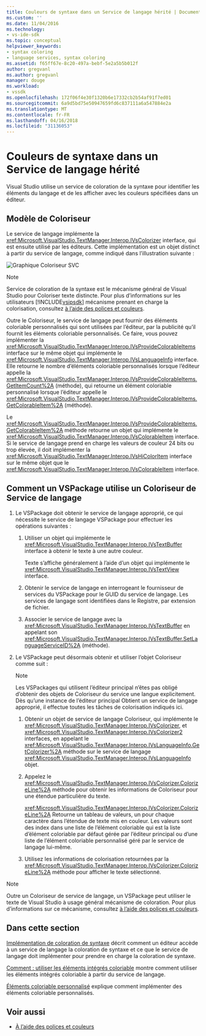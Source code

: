 ```yaml
---
title: Couleurs de syntaxe dans un Service de langage hérité | Documents Microsoft
ms.custom: ''
ms.date: 11/04/2016
ms.technology:
- vs-ide-sdk
ms.topic: conceptual
helpviewer_keywords:
- syntax coloring
- language services, syntax coloring
ms.assetid: f65ff67e-8c20-497a-bebf-5e2a5b5b012f
author: gregvanl
ms.author: gregvanl
manager: douge
ms.workload:
- vssdk
ms.openlocfilehash: 172f06f4e30f1320b6e17332cb2b54af91f7ed01
ms.sourcegitcommit: 6a9d5bd75e50947659fd6c837111a6a547884e2a
ms.translationtype: MT
ms.contentlocale: fr-FR
ms.lasthandoff: 04/16/2018
ms.locfileid: "31136053"
---
```

# <a name="syntax-coloring-in-a-legacy-language-service"></a>Couleurs de syntaxe dans un Service de langage hérité

Visual Studio utilise un service de coloration de la syntaxe pour identifier les éléments du langage et de les afficher avec les couleurs spécifiées dans un éditeur.

## <a name="colorizer-model"></a>Modèle de Coloriseur
 Le service de langage implémente la <xref:Microsoft.VisualStudio.TextManager.Interop.IVsColorizer> interface, qui est ensuite utilisé par les éditeurs. Cette implémentation est un objet distinct à partir du service de langage, comme indiqué dans l’illustration suivante :

 ![Graphique Coloriseur SVC](../../extensibility/internals/media/figlgsvccolorizer.gif)

> [!NOTE]
>  Service de coloration de la syntaxe est le mécanisme général de Visual Studio pour Coloriser texte distincte. Pour plus d’informations sur les utilisateurs [!INCLUDE[vsipsdk](../../extensibility/includes/vsipsdk_md.md)] mécanisme prenant en charge la colorisation, consultez [à l’aide des polices et couleurs](../../extensibility/using-fonts-and-colors.md).

 Outre le Coloriseur, le service de langage peut fournir des éléments coloriable personnalisés qui sont utilisées par l’éditeur, par la publicité qu’il fournit les éléments coloriable personnalisés. Ce faire, vous pouvez implémenter la <xref:Microsoft.VisualStudio.TextManager.Interop.IVsProvideColorableItems> interface sur le même objet qui implémente le <xref:Microsoft.VisualStudio.TextManager.Interop.IVsLanguageInfo> interface. Elle retourne le nombre d’éléments coloriable personnalisés lorsque l’éditeur appelle la <xref:Microsoft.VisualStudio.TextManager.Interop.IVsProvideColorableItems.GetItemCount%2A> (méthode), qui retourne un élément coloriable personnalisé lorsque l’éditeur appelle le <xref:Microsoft.VisualStudio.TextManager.Interop.IVsProvideColorableItems.GetColorableItem%2A> (méthode).

 Le <xref:Microsoft.VisualStudio.TextManager.Interop.IVsProvideColorableItems.GetColorableItem%2A> méthode retourne un objet qui implémente le <xref:Microsoft.VisualStudio.TextManager.Interop.IVsColorableItem> interface. Si le service de langage prend en charge les valeurs de couleur 24 bits ou trop élevée, il doit implémenter la <xref:Microsoft.VisualStudio.TextManager.Interop.IVsHiColorItem> interface sur le même objet que le <xref:Microsoft.VisualStudio.TextManager.Interop.IVsColorableItem> interface.

## <a name="how-a-vspackage-uses-a-language-service-colorizer"></a>Comment un VSPackage utilise un Coloriseur de Service de langage

1.  Le VSPackage doit obtenir le service de langage approprié, ce qui nécessite le service de langage VSPackage pour effectuer les opérations suivantes :

    1.  Utiliser un objet qui implémente le <xref:Microsoft.VisualStudio.TextManager.Interop.IVsTextBuffer> interface à obtenir le texte à une autre couleur.

         Texte s’affiche généralement à l’aide d’un objet qui implémente le <xref:Microsoft.VisualStudio.TextManager.Interop.IVsTextView> interface.

    2.  Obtenir le service de langage en interrogeant le fournisseur de services du VSPackage pour le GUID du service de langage. Les services de langage sont identifiées dans le Registre, par extension de fichier.

    3.  Associer le service de langage avec la <xref:Microsoft.VisualStudio.TextManager.Interop.IVsTextBuffer> en appelant son <xref:Microsoft.VisualStudio.TextManager.Interop.IVsTextBuffer.SetLanguageServiceID%2A> (méthode).

2.  Le VSPackage peut désormais obtenir et utiliser l’objet Coloriseur comme suit :

    > [!NOTE]
    > Les VSPackages qui utilisent l’éditeur principal n’êtes pas obligé d’obtenir des objets de Coloriseur du service une langue explicitement. Dès qu’une instance de l’éditeur principal Obtient un service de langage approprié, il effectue toutes les tâches de colorisation indiqués ici.

    1.  Obtenir un objet de service de langage Coloriseur, qui implémente le <xref:Microsoft.VisualStudio.TextManager.Interop.IVsColorizer>, et <xref:Microsoft.VisualStudio.TextManager.Interop.IVsColorizer2> interfaces, en appelant le <xref:Microsoft.VisualStudio.TextManager.Interop.IVsLanguageInfo.GetColorizer%2A> méthode sur le service de langage <xref:Microsoft.VisualStudio.TextManager.Interop.IVsLanguageInfo> objet.

    2.  Appelez le <xref:Microsoft.VisualStudio.TextManager.Interop.IVsColorizer.ColorizeLine%2A> méthode pour obtenir les informations de Coloriseur pour une étendue particulière du texte.

         <xref:Microsoft.VisualStudio.TextManager.Interop.IVsColorizer.ColorizeLine%2A> Retourne un tableau de valeurs, un pour chaque caractère dans l’étendue de texte mis en couleur. Les valeurs sont des index dans une liste de l’élément coloriable qui est la liste d’élément coloriable par défaut gérée par l’éditeur principal ou d’une liste de l’élément coloriable personnalisé géré par le service de langage lui-même.

    3.  Utilisez les informations de colorisation retournées par la <xref:Microsoft.VisualStudio.TextManager.Interop.IVsColorizer.ColorizeLine%2A> méthode pour afficher le texte sélectionné.

> [!NOTE]
>  Outre un Coloriseur de service de langage, un VSPackage peut utiliser le texte de Visual Studio à usage général mécanisme de coloration. Pour plus d’informations sur ce mécanisme, consultez [à l’aide des polices et couleurs](../../extensibility/using-fonts-and-colors.md).

## <a name="in-this-section"></a>Dans cette section
 [Implémentation de coloration de syntaxe](../../extensibility/internals/implementing-syntax-coloring.md) décrit comment un éditeur accède à un service de langage la coloration de syntaxe et ce que le service de langage doit implémenter pour prendre en charge la coloration de syntaxe.

 [Comment : utiliser les éléments intégrés coloriable](../../extensibility/internals/how-to-use-built-in-colorable-items.md) montre comment utiliser les éléments intégrés coloriable à partir du service de langage.

 [Éléments coloriable personnalisé](../../extensibility/internals/custom-colorable-items.md) explique comment implémenter des éléments coloriable personnalisés.

## <a name="see-also"></a>Voir aussi

- [À l’aide des polices et couleurs](../../extensibility/using-fonts-and-colors.md)